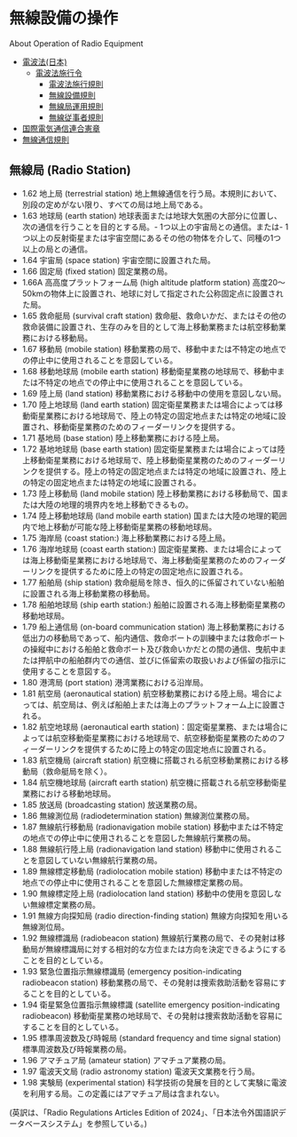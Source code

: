 # 無線設備の操作
About Operation of Radio Equipment

- [電波法(日本)](./RadioActJP.md)
  - [電波法施行令](./EnforcementOrderJP.md)
    - [電波法施行規則](./RegulationForEnforcementJP.md)
    - [無線設備規則](./EquipmentRegulationJP.md)
    - [無線局運用規則](./OperatingRegulationJP.md)
    - [無線従事者規則](./OperatorsRegulationJP.md) 
- [国際電気通信連合憲章](./ITUConstitution.md)
- [無線通信規則](./RadioRegulations.md)


## 無線局 (Radio Station)


- 1.62 地上局 (terrestrial station) 地上無線通信を行う局。本規則において、別段の定めがない限り、すべての局は地上局である。
- 1.63 地球局 (earth station) 地球表面または地球大気圏の大部分に位置し、次の通信を行うことを目的とする局。- 1つ以上の宇宙局との通信。または- 1つ以上の反射衛星または宇宙空間にあるその他の物体を介して、同種の1つ以上の局との通信。
- 1.64 宇宙局 (space station) 宇宙空間に設置された局。
- 1.66 固定局 (fixed station) 固定業務の局。
- 1.66A 高高度プラットフォーム局 (high altitude platform station) 高度20～50kmの物体上に設置され、地球に対して指定された公称固定点に設置された局。
- 1.65 救命艇局 (survival craft station) 救命艇、救命いかだ、またはその他の救命装備に設置され、生存のみを目的として海上移動業務または航空移動業務における移動局。
- 1.67 移動局 (mobile station) 移動業務の局で、移動中または不特定の地点での停止中に使用されることを意図している。
- 1.68 移動地球局 (mobile earth station) 移動衛星業務の地球局で、移動中または不特定の地点での停止中に使用されることを意図している。
- 1.69 陸上局 (land station) 移動業務における移動中の使用を意図しない局。
- 1.70 陸上地球局 (land earth station) 固定衛星業務または場合によっては移動衛星業務における地球局で、陸上の特定の固定地点または特定の地域に設置され、移動衛星業務のためのフィーダーリンクを提供する。
- 1.71 基地局 (base station) 陸上移動業務における陸上局。
- 1.72 基地地球局 (base earth station) 固定衛星業務または場合によっては陸上移動衛星業務における地球局で、陸上移動衛星業務のためのフィーダーリンクを提供する。陸上の特定の固定地点または特定の地域に設置され、陸上の特定の固定地点または特定の地域に設置される。
- 1.73 陸上移動局 (land mobile station) 陸上移動業務における移動局で、国または大陸の地理的境界内を地上移動できるもの。
- 1.74 陸上移動地球局 (land mobile earth station) 国または大陸の地理的範囲内で地上移動が可能な陸上移動衛星業務の移動地球局。
- 1.75 海岸局 (coast station:) 海上移動業務における陸上局。
- 1.76 海岸地球局 (coast earth station:) 固定衛星業務、または場合によっては海上移動衛星業務における地球局で、海上移動衛星業務のためのフィーダーリンクを提供するために陸上の特定の固定地点に設置される。
- 1.77 船舶局 (ship station) 救命艇局を除き、恒久的に係留されていない船舶に設置される海上移動業務の移動局。
- 1.78 船舶地球局 (ship earth station:) 船舶に設置される海上移動衛星業務の移動地球局。
- 1.79 船上通信局 (on-board communication station) 海上移動業務における低出力の移動局であって、船内通信、救命ボートの訓練中または救命ボートの操縦中における船舶と救命ボート及び救命いかだとの間の通信、曳航中または押航中の船舶群内での通信、並びに係留索の取扱いおよび係留の指示に使用することを意図する。
- 1.80 港湾局 (port station) 港湾業務における沿岸局。
- 1.81 航空局 (aeronautical station) 航空移動業務における陸上局。場合によっては、航空局は、例えば船舶上または海上のプラットフォーム上に設置される。
- 1.82 航空地球局 (aeronautical earth station)：固定衛星業務、または場合によっては航空移動衛星業務における地球局で、航空移動衛星業務のためのフィーダーリンクを提供するために陸上の特定の固定地点に設置される。
- 1.83 航空機局 (aircraft station) 航空機に搭載される航空移動業務における移動局（救命艇局を除く）。
- 1.84 航空機地球局 (aircraft earth station) 航空機に搭載される航空移動衛星業務における移動地球局。
- 1.85 放送局 (broadcasting station) 放送業務の局。
- 1.86 無線測位局 (radiodetermination station) 無線測位業務の局。
- 1.87 無線航行移動局 (radionavigation mobile station) 移動中または不特定の地点での停止中に使用されることを意図した無線航行業務の局。
- 1.88 無線航行陸上局 (radionavigation land station) 移動中に使用されることを意図していない無線航行業務の局。
- 1.89 無線標定移動局 (radiolocation mobile station) 移動中または不特定の地点での停止中に使用されることを意図した無線標定業務の局。
- 1.90 無線標定陸上局 (radiolocation land station) 移動中の使用を意図しない無線標定業務の局。
- 1.91 無線方向探知局 (radio direction-finding station) 無線方向探知を用いる無線測位局。
- 1.92 無線標識局 (radiobeacon station) 無線航行業務の局で、その発射は移動局が無線標識局に対する相対的な方位または方向を決定できるようにすることを目的としている。
- 1.93 緊急位置指示無線標識局 (emergency position-indicating radiobeacon station) 移動業務の局で、その発射は捜索救助活動を容易にすることを目的としている。
- 1.94 衛星緊急位置指示無線標識 (satellite emergency position-indicating radiobeacon) 移動衛星業務の地球局で、その発射は捜索救助活動を容易にすることを目的としている。
- 1.95 標準周波数及び時報局 (standard frequency and time signal station) 標準周波数及び時報業務の局。
- 1.96 アマチュア局 (amateur station) アマチュア業務の局。
- 1.97 電波天文局 (radio astronomy station) 電波天文業務を行う局。
- 1.98 実験局 (experimental station) 科学技術の発展を目的として実験に電波を利用する局。この定義にはアマチュア局は含まれない。




(英訳は、「Radio Regulations Articles Edition of 2024」、「日本法令外国語訳データベースシステム」を参照している。)

